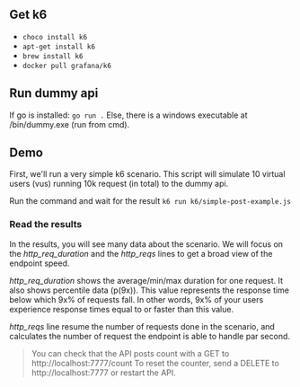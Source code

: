 ## Get k6

- `choco install k6`
- `apt-get install k6`
- `brew install k6`
- `docker pull grafana/k6`

## Run dummy api

If go is installed:  `go run .`
Else, there is a windows executable at /bin/dummy.exe (run from cmd).

## Demo

First, we'll run a very simple k6 scenario.
This script will simulate 10 virtual users (vus) running 10k request (in total) to the dummy api.

Run the command and wait for the result `k6 run k6/simple-post-example.js`


### Read the results

In the results, you will see many data about the scenario.
We will focus on the *http_req_duration*  and the *http_reqs* lines to get a broad view of the endpoint speed.

*http_req_duration* shows the average/min/max duration for one request. It also shows percentile data (p(9x)). 
This value represents the response time below which 9x% of requests fall. In other words, 9x% of your users experience response times equal to or faster than this value.

*http_reqs* line resume the number of requests done in the scenario, and calculates the number of request the endpoint is able to handle par second.


> You can check that the API posts count with a GET to http://localhost:7777/count
To reset the counter, send a DELETE to http://localhost:7777 or restart the API.